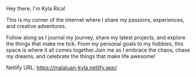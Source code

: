Hey there, I'm Kyla Rica!

This is my corner of the internet where I share my passions, experiences, and creative adventures.

Follow along as I journal my journey, share my latest projects, and explore the things that make me tick. From my personal goals to my hobbies, this space is where it all comes together.Join me as I embrace the chaos, chase my dreams, and celebrate the things that make life awesome!

Netlify URL: https://malaluan-kyla.netlify.app/
